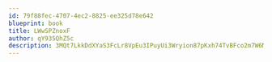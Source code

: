 ```yaml
---
id: 79f88fec-4707-4ec2-8825-ee325d78e642
blueprint: book
title: LWwSPZnoxF
author: qY935QhZ5c
description: 3MQt7LkkDdXYaS3FcLr8VpEu3IPuyUi3Wryion87pKxh74TvBFco2m7W6MwEDfb4MjXrLVr5WF85qQlnvuNEnivrx9Cjy5K5eKqs
---
```

